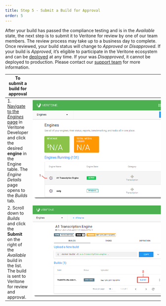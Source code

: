 ```yaml
---
title: Step 5 - Submit a Build for Approval
order: 5
---
```


After your build has passed the compliance testing and is in the *Available* state, the next step is to submit it to Veritone for review by one of our team members. The review process may take up to a business day to complete. Once reviewed, your build status will change to *Approved* or *Disapproved*. If your build is *Approved*, it&rsquo;s eligible to participate in the Veritone ecosystem and can be [deployed](step-6-deploy-engine/) at any time. If your was *Disapproved*, it cannot be deployed to production. Please contact our [support team](mailto:devsupport@veritone.com) for more information.

|**To submit a build for approval**| |
|--------|------|
|1.[ Navigate to the *Engines* page](https://veritone-developer.atlassian.net/wiki/spaces/DOC/pages/19070986/Step+1+Create+an+Engine#Step1:CreateanEngine-NavigatetoEngines) in Veritone Developer and click the desired **engine** in the Engine table. The *Engine Details* page opens to the *Builds* tab.| <div style="width: 500px">![](VDA-Navigate-to-Builds.png)</div> |
|2. Scroll down to *Builds* and click the **Submit** on the right of the *Available* build in the list. The build is sent to Veritone for review and approval.| <div style="width: 500px">![](VDA-Submit-a-Build.png)</div> |
